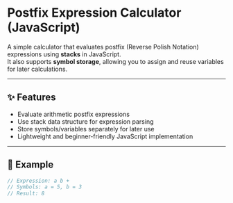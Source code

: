 # Postfix Expression Calculator (JavaScript)

A simple calculator that evaluates postfix (Reverse Polish Notation) expressions using **stacks** in JavaScript.  
It also supports **symbol storage**, allowing you to assign and reuse variables for later calculations.

---

## ✨ Features
- Evaluate arithmetic postfix expressions  
- Use stack data structure for expression parsing  
- Store symbols/variables separately for later use  
- Lightweight and beginner-friendly JavaScript implementation  

---

## 🚀 Example
```js
// Expression: a b +
// Symbols: a = 5, b = 3
// Result: 8

